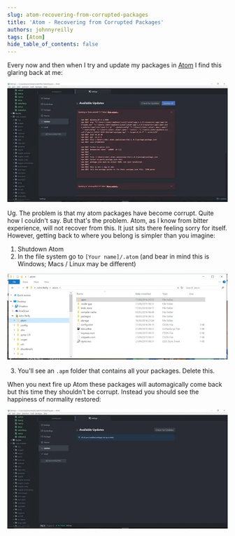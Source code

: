 ```yaml
---
slug: atom-recovering-from-corrupted-packages
title: 'Atom - Recovering from Corrupted Packages'
authors: johnnyreilly
tags: [Atom]
hide_table_of_contents: false
---
```


Every now and then when I try and update my packages in [Atom](https://atom.io/) I find this glaring back at me:

![](Screenshot-2016-03-17-06.17.03.webp)

<!--truncate-->

Ug. The problem is that my atom packages have become corrupt. Quite how I couldn't say. But that's the problem. Atom, as I know from bitter experience, will not recover from this. It just sits there feeling sorry for itself. However, getting back to where you belong is simpler than you imagine:

1. Shutdown Atom
2. In the file system go to `[Your name]/.atom` (and bear in mind this is Windows; Macs / Linux may be different)

![](Screenshot-2016-03-17-06.17.53.webp)

3. You'll see an `.apm` folder that contains all your packages. Delete this.

When you next fire up Atom these packages will automagically come back but this time they shouldn't be corrupt. Instead you should see the happiness of normality restored:

![](Screenshot-2016-03-17-06.23.18.webp)
